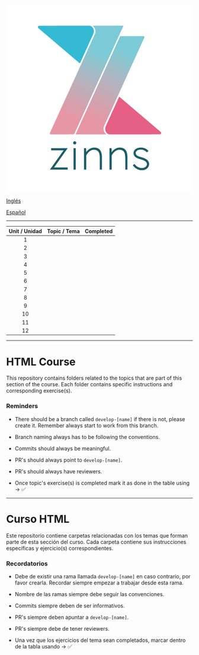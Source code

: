 ![Alt text](zinns.png)

[Inglés](#html-course)

[Español](#curso-html)

---

| Unit / Unidad  | Topic / Tema | Completed |
| :------------: | :----------: | :-------: |
| 1              |              ||
| 2              |              ||
| 3              |              ||
| 4              |              ||
| 5              |              ||
| 6              |              ||
| 7              |              ||
| 8              |              ||
| 9              |              ||
| 10             |              ||
| 11             |              ||
| 12             |              ||

---

# HTML Course

This repository contains folders related to the topics that are part of this section of the course. Each folder contains specific instructions and corresponding exercise(s).

### Reminders

- There should be a branch called `develop-[name]` if there is not, please create it. Remember always start to work from this branch.

- Branch naming always has to be following the conventions.

- Commits should always be meaningful.

- PR's should always point to `develop-[name]`.

- PR's should always have reviewers.

- Once topic's exercise(s) is completed mark it as done in the table using -> ✅

---

# Curso HTML

Este repositorio contiene carpetas relacionadas con los temas que forman parte de esta sección del curso. Cada carpeta contiene sus instrucciones específicas y ejercicio(s) correspondientes.

### Recordatorios

- Debe de existir una rama llamada `develop-[name]` en caso contrario, por favor crearla. Recordar siempre empezar a trabajar desde esta rama.

- Nombre de las ramas siempre debe seguir las convenciones.

- Commits siempre deben de ser informativos.

- PR's siempre deben apuntar a `develop-[name]`.

- PR's siempre debe de tener reviewers.

- Una vez que los ejercicios del tema sean completados, marcar dentro de la tabla usando -> ✅
